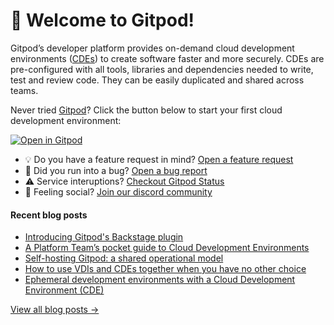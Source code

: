 # 👋 Welcome to Gitpod!

Gitpod’s developer platform provides on-demand cloud development environments ([CDEs](https://www.gitpod.io/cde)) to create software faster and more securely. CDEs are pre-configured with all tools, libraries and dependencies needed to write, test and review code. They can be easily duplicated and shared across teams.

Never tried [Gitpod](https://www.gitpod.io/)? Click the button below to start your first cloud development environment:

[![Open in Gitpod](https://gitpod.io/button/open-in-gitpod.svg)](https://gitpod.new)

* 💡 Do you have a feature request in mind? [Open a feature request](https://github.com/gitpod-io/gitpod/issues/new?assignees=&labels=&template=feature_request.md&title=)
* 🐛 Did you run into a bug? [Open a bug report](https://github.com/gitpod-io/gitpod/issues/new?assignees=&labels=bug&template=bug_report.yml)
* ⚠️ Service interuptions? [Checkout Gitpod Status](https://gitpodstatus.com/)
* 🦩 Feeling social? [Join our discord community](https://www.gitpod.io/chat)

#### Recent blog posts

<!--START_SECTION:feed-->
* [Introducing Gitpod's Backstage plugin](https://www.gitpod.io/blog/introducing-gitpods-backstage-plugin)
* [A Platform Team’s pocket guide to Cloud Development Environments](https://www.gitpod.io/blog/whats-a-cloud-development-environment)
* [Self-hosting Gitpod: a shared operational model](https://www.gitpod.io/blog/self-hosted-shared-operational-model)
* [How to use VDIs and CDEs together when you have no other choice](https://www.gitpod.io/blog/how-to-use-vdis-and-cdes-together)
* [Ephemeral development environments with a Cloud Development Environment (CDE)](https://www.gitpod.io/blog/ephemeral-environments-gitpod)
<!--END_SECTION:feed-->

[View all blog posts &rarr;](https://www.gitpod.io/blog)
